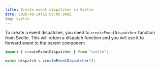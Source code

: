 ```yaml
---
title: Create event dispatcher in Svelte
date: 2020-08-14T15:00:00.000Z
tag: svelte
---
```


To create a event dispatcher, you need to `createEventDispatcher` function from Svelte. This will return a dispatch function and you will use it to forward event to the parent component

```javascript
import { createEventDispatcher } from "svelte";

const dispatch = createEventDispatcher();
```
